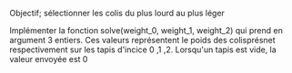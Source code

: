 Objectif; sélectionner les colis du plus lourd au plus léger

Implémenter la fonction solve(weight_0, weight_1, weight_2) qui prend en argument 3 entiers. Ces valeurs représentent le poids des colisprésnet respectivement sur les tapis d'incice 0 ,1 ,2. Lorsqu'un tapis est vide, la valeur envoyée est 0
